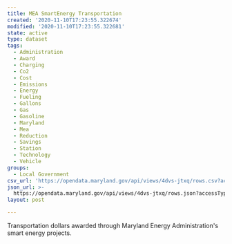 ```yaml
---
title: MEA SmartEnergy Transportation
created: '2020-11-10T17:23:55.322674'
modified: '2020-11-10T17:23:55.322681'
state: active
type: dataset
tags:
  - Administration
  - Award
  - Charging
  - Co2
  - Cost
  - Emissions
  - Energy
  - Fueling
  - Gallons
  - Gas
  - Gasoline
  - Maryland
  - Mea
  - Reduction
  - Savings
  - Station
  - Technology
  - Vehicle
groups:
  - Local Government
csv_url: 'https://opendata.maryland.gov/api/views/4dvs-jtxq/rows.csv?accessType=DOWNLOAD'
json_url: >-
  https://opendata.maryland.gov/api/views/4dvs-jtxq/rows.json?accessType=DOWNLOAD
layout: post

---
```

Transportation dollars awarded through Maryland Energy Administration's smart energy projects.
